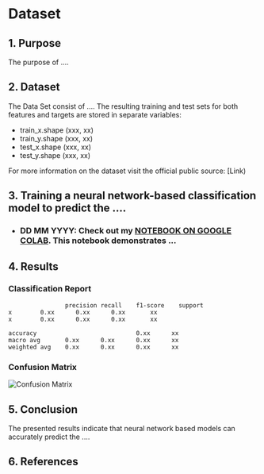 # Dataset

## 1. Purpose
The purpose of .... 

## 2. Dataset
The Data Set consist of .... The resulting training and test sets for both features and targets are stored in separate variables:
* train_x.shape (xxx, xx)
* train_y.shape (xxx, xx)
* test_x.shape (xxx, xx)
* test_y.shape (xxx, xx)

For more information on the dataset visit the official public source: [Link) 

## 3. Training a neural network-based classification model to predict the ....

* ### DD MM YYYY: Check out my [NOTEBOOK ON GOOGLE COLAB](LINK). This notebook demonstrates ...

## 4. Results

### Classification Report

                    precision recall    f1-score    support
    x        0.xx      0.xx      0.xx       xx
    x        0.xx      0.xx      0.xx       xx

    accuracy                            0.xx      xx
    macro avg       0.xx      0.xx      0.xx      xx
    weighted avg    0.xx      0.xx      0.xx      xx

### Confusion Matrix
![Confusion Matrix ](x.jpeg)

## 5. Conclusion
The presented results indicate that neural network based models can accurately predict the ....

## 6. References
